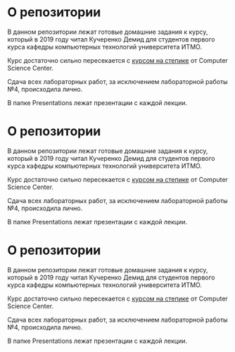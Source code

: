  # О репозитории
 В данном репозитории лежат готовые домашние задания к курсу, который в 2019 году читал Кучеренко Демид для
 студентов первого курса кафедры компьютерных технологий университета ИТМО.

Курс достаточно сильно пересекается с [курсом на степике](https://stepik.org/course/7?auth=registration) от Computer Science Center.

Сдача всех лабораторных работ, за исключением лабораторной работы №4, происходила лично.


В папке Presentations лежат презентации с каждой лекции.


 # О репозитории
 В данном репозитории лежат готовые домашние задания к курсу, который в 2019 году читал Кучеренко Демид для
 студентов первого курса кафедры компьютерных технологий университета ИТМО.

Курс достаточно сильно пересекается с [курсом на степике](https://stepik.org/course/7?auth=registration) от Computer Science Center.

Сдача всех лабораторных работ, за исключением лабораторной работы №4, происходила лично.


В папке Presentations лежат презентации с каждой лекции.

 # О репозитории
 В данном репозитории лежат готовые домашние задания к курсу, который в 2019 году читал Кучеренко Демид для
 студентов первого курса кафедры компьютерных технологий университета ИТМО.

Курс достаточно сильно пересекается с [курсом на степике](https://stepik.org/course/7?auth=registration) от Computer Science Center.

Сдача всех лабораторных работ, за исключением лабораторной работы №4, происходила лично.


В папке Presentations лежат презентации с каждой лекции.
